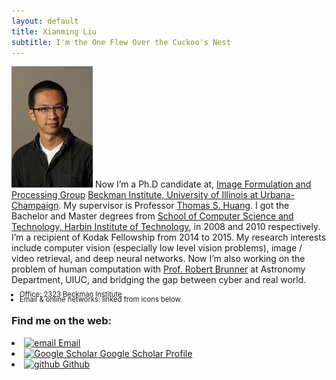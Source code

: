 ```yaml
---
layout: default
title: Xianming Liu
subtitle: I'm the One Flew Over the Cuckoo's Nest
---
```


<div class="span12">

<!--
<span>
<div class="span7">
{% for post in site.posts limit:4 %}
{% include postsummary.html %}
{% endfor %}
<h2><a href="archives.html">Older Posts</a><h2>
</div>
</span>

<div class="span4">
-->

<div class="span6">

![floatright](assets/img/head.jpg)
Now I’m a Ph.D candidate at, [Image Formulation and Processing Group](http://ifp-uiuc.github.io) [Beckman Institute, University of Illinois at Urbana-Champaign](http://beckman.illinois.edu/). My supervisor is Professor [Thomas S. Huang](http://beckman.illinois.edu/directory/person/t-huang1). I got the Bachelor and Master degrees from [School of Computer Science and Technology, Harbin Institute of Technology](http://www.cs.hit.edu.cn/?q=taxonomy/term/17), in 2008 and 2010 respectively. I’m a recipient of Kodak Fellowship from 2014 to 2015. My research interests include computer vision (especially low level vision problems), image / video retrieval, and deep neural networks. Now I’m also working on the problem of human computation with [Prof. Robert Brunner](http://www.astro.illinois.edu/people/bigdog) at Astronomy Department, UIUC, and bridging the gap between cyber and real world.

<ul class="unstyled" style="font-size:.8em;line-height=.8em">
<li style="margin:-6px"> Office: 2323 Beckman Institute
<li style="margin:-6px"> Email &amp; online networks: linked from icons below. </li>
</ul>

<span>
<h3>Find me on the web:</h3>
<li> <a href="mailto:liuxianming@gmail.com" onClick="recordOutboundLink(this, 'Outbound Links', 'email'); return false;"><img src="{{site.url}}/assets/img/icon-email.png" alt="email"> Email</a></li>
<li><a href="http://scholar.google.com/citations?user=697UEEIAAAAJ&hl=en"><img src="{{site.url}}/assets/img/icon-scholar.png" alt="Google Scholar"> Google Scholar Profile</a></li>
<li><a href="https://github.com/liuxianming" onClick="recordOutboundLink(this, 'Outbound Links', 'Github'); return false;"><img src="{{site.url}}/assets/img/icon-github.png" alt="github"> Github</a></li>
</span>
</div>

</div>
